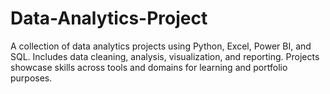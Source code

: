 # Data-Analytics-Project
A collection of data analytics projects using Python, Excel, Power BI, and SQL. Includes data cleaning, analysis, visualization, and reporting. Projects showcase skills across tools and domains for learning and portfolio purposes.

